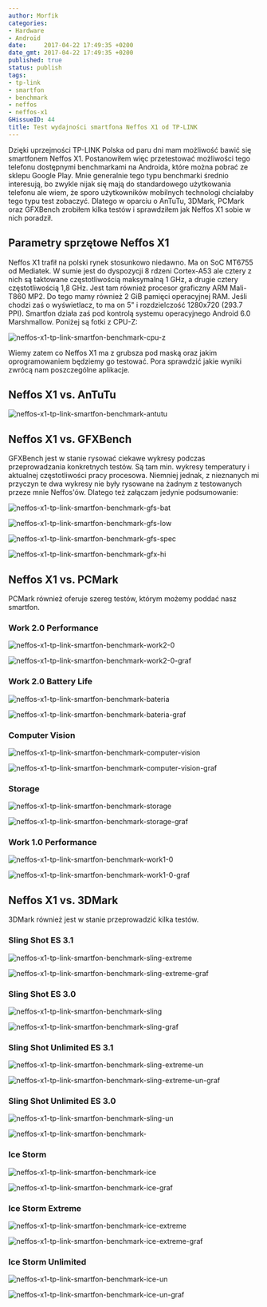```yaml
---
author: Morfik
categories:
- Hardware
- Android
date:     2017-04-22 17:49:35 +0200
date_gmt: 2017-04-22 17:49:35 +0200
published: true
status: publish
tags:
- tp-link
- smartfon
- benchmark
- neffos
- neffos-x1
GHissueID: 44
title: Test wydajności smartfona Neffos X1 od TP-LINK
---
```


Dzięki uprzejmości TP-LINK Polska od paru dni mam możliwość bawić się smartfonem Neffos X1.
Postanowiłem więc przetestować możliwości tego telefonu dostępnymi benchmarkami na Androida, które
można pobrać ze sklepu Google Play. Mnie generalnie tego typu benchmarki średnio interesują, bo
zwykle nijak się mają do standardowego użytkowania telefonu ale wiem, że sporo użytkowników
mobilnych technologi chciałaby tego typu test zobaczyć. Dlatego w oparciu o AnTuTu, 3DMark, PCMark
oraz GFXBench zrobiłem kilka testów i sprawdziłem jak Neffos X1 sobie w nich poradził.

<!--more-->
## Parametry sprzętowe Neffos X1

Neffos X1 trafił na polski rynek stosunkowo niedawno. Ma on SoC MT6755 od Mediatek. W sumie jest do
dyspozycji 8 rdzeni Cortex-A53 ale cztery z nich są taktowane częstotliwością maksymalną 1 GHz, a
drugie cztery częstotliwością 1,8 GHz. Jest tam również procesor graficzny ARM Mali-T860 MP2. Do
tego mamy również 2 GiB pamięci operacyjnej RAM. Jeśli chodzi zaś o wyświetlacz, to ma on 5" i
rozdzielczość 1280x720 (293.7 PPI). Smartfon działa zaś pod kontrolą systemu operacyjnego Android
6.0 Marshmallow. Poniżej są fotki z CPU-Z:

![neffos-x1-tp-link-smartfon-benchmark-cpu-z](/img/2017/04/001.neffos-x1-tp-link-smartfon-benchmark-cpu-z.png#huge)

Wiemy zatem co Neffos X1 ma z grubsza pod maską oraz jakim oprogramowaniem będziemy go testować.
Pora sprawdzić jakie wyniki zwrócą nam poszczególne aplikacje.

## Neffos X1 vs. AnTuTu

![neffos-x1-tp-link-smartfon-benchmark-antutu](/img/2017/04/002.neffos-x1-tp-link-smartfon-benchmark-antutu.png#huge)

## Neffos X1 vs. GFXBench

GFXBench jest w stanie rysować ciekawe wykresy podczas przeprowadzania konkretnych testów. Są tam
min. wykresy temperatury i aktualnej częstotliwości pracy procesowa. Niemniej jednak, z nieznanych
mi przyczyn te dwa wykresy nie były rysowane na żadnym z testowanych przeze mnie Neffos'ów. Dlatego
też załączam jedynie podsumowanie:

![neffos-x1-tp-link-smartfon-benchmark-gfs-bat](/img/2017/04/003.neffos-x1-tp-link-smartfon-benchmark-gfs-bat.png#medium)

![neffos-x1-tp-link-smartfon-benchmark-gfs-low](/img/2017/04/004.neffos-x1-tp-link-smartfon-benchmark-gfs-low.png#medium)

![neffos-x1-tp-link-smartfon-benchmark-gfs-spec](/img/2017/04/005.neffos-x1-tp-link-smartfon-benchmark-gfs-spec.png#medium)

![neffos-x1-tp-link-smartfon-benchmark-gfx-hi](/img/2017/04/006.neffos-x1-tp-link-smartfon-benchmark-gfx-hi.png#medium)

## Neffos X1 vs. PCMark

PCMark również oferuje szereg testów, którym możemy poddać nasz smartfon.

### Work 2.0 Performance

![neffos-x1-tp-link-smartfon-benchmark-work2-0](/img/2017/04/007.neffos-x1-tp-link-smartfon-benchmark-work2-0.png#big)

![neffos-x1-tp-link-smartfon-benchmark-work2-0-graf](/img/2017/04/008.neffos-x1-tp-link-smartfon-benchmark-work2-0-graf.png#huge)

### Work 2.0 Battery Life

![neffos-x1-tp-link-smartfon-benchmark-bateria](/img/2017/04/009.neffos-x1-tp-link-smartfon-benchmark-bateria.png#big)

![neffos-x1-tp-link-smartfon-benchmark-bateria-graf](/img/2017/04/010.neffos-x1-tp-link-smartfon-benchmark-bateria-graf.png#huge)

### Computer Vision

![neffos-x1-tp-link-smartfon-benchmark-computer-vision](/img/2017/04/011.neffos-x1-tp-link-smartfon-benchmark-computer-vision.png#big)

![neffos-x1-tp-link-smartfon-benchmark-computer-vision-graf](/img/2017/04/012.neffos-x1-tp-link-smartfon-benchmark-computer-vision-graf.png#huge)

### Storage

![neffos-x1-tp-link-smartfon-benchmark-storage](/img/2017/04/013.neffos-x1-tp-link-smartfon-benchmark-storage.png#big)

![neffos-x1-tp-link-smartfon-benchmark-storage-graf](/img/2017/04/014.neffos-x1-tp-link-smartfon-benchmark-storage-graf.png#huge)

### Work 1.0 Performance

![neffos-x1-tp-link-smartfon-benchmark-work1-0](/img/2017/04/015.neffos-x1-tp-link-smartfon-benchmark-work1-0.png#big)

![neffos-x1-tp-link-smartfon-benchmark-work1-0-graf](/img/2017/04/016.neffos-x1-tp-link-smartfon-benchmark-work1-0-graf.png#huge)

## Neffos X1 vs. 3DMark

3DMark również jest w stanie przeprowadzić kilka testów.

### Sling Shot ES 3.1

![neffos-x1-tp-link-smartfon-benchmark-sling-extreme](/img/2017/04/017.neffos-x1-tp-link-smartfon-benchmark-sling-extreme.png#big)

![neffos-x1-tp-link-smartfon-benchmark-sling-extreme-graf](/img/2017/04/018.neffos-x1-tp-link-smartfon-benchmark-sling-extreme-graf.png#huge)

### Sling Shot ES 3.0

![neffos-x1-tp-link-smartfon-benchmark-sling](/img/2017/04/019.neffos-x1-tp-link-smartfon-benchmark-sling.png#big)

![neffos-x1-tp-link-smartfon-benchmark-sling-graf](/img/2017/04/020.neffos-x1-tp-link-smartfon-benchmark-sling-graf.png#huge)

### Sling Shot Unlimited ES 3.1

![neffos-x1-tp-link-smartfon-benchmark-sling-extreme-un](/img/2017/04/021.neffos-x1-tp-link-smartfon-benchmark-sling-extreme-un.png#big)

![neffos-x1-tp-link-smartfon-benchmark-sling-extreme-un-graf](/img/2017/04/022.neffos-x1-tp-link-smartfon-benchmark-sling-extreme-un-graf.png#huge)

### Sling Shot Unlimited ES 3.0

![neffos-x1-tp-link-smartfon-benchmark-sling-un](/img/2017/04/023.neffos-x1-tp-link-smartfon-benchmark-sling-un.png#big)

![neffos-x1-tp-link-smartfon-benchmark-](/img/2017/04/024.neffos-x1-tp-link-smartfon-benchmark-.png#huge)

### Ice Storm

![neffos-x1-tp-link-smartfon-benchmark-ice](/img/2017/04/025.neffos-x1-tp-link-smartfon-benchmark-ice.png#big)

![neffos-x1-tp-link-smartfon-benchmark-ice-graf](/img/2017/04/026.neffos-x1-tp-link-smartfon-benchmark-ice-graf.png#huge)

### Ice Storm Extreme

![neffos-x1-tp-link-smartfon-benchmark-ice-extreme](/img/2017/04/027.neffos-x1-tp-link-smartfon-benchmark-ice-extreme.png#big)

![neffos-x1-tp-link-smartfon-benchmark-ice-extreme-graf](/img/2017/04/028.neffos-x1-tp-link-smartfon-benchmark-ice-extreme-graf.png#huge)

### Ice Storm Unlimited

![neffos-x1-tp-link-smartfon-benchmark-ice-un](/img/2017/04/029.neffos-x1-tp-link-smartfon-benchmark-ice-un.png#big)

![neffos-x1-tp-link-smartfon-benchmark-ice-un-graf](/img/2017/04/030.neffos-x1-tp-link-smartfon-benchmark-ice-un-graf.png#huge)
